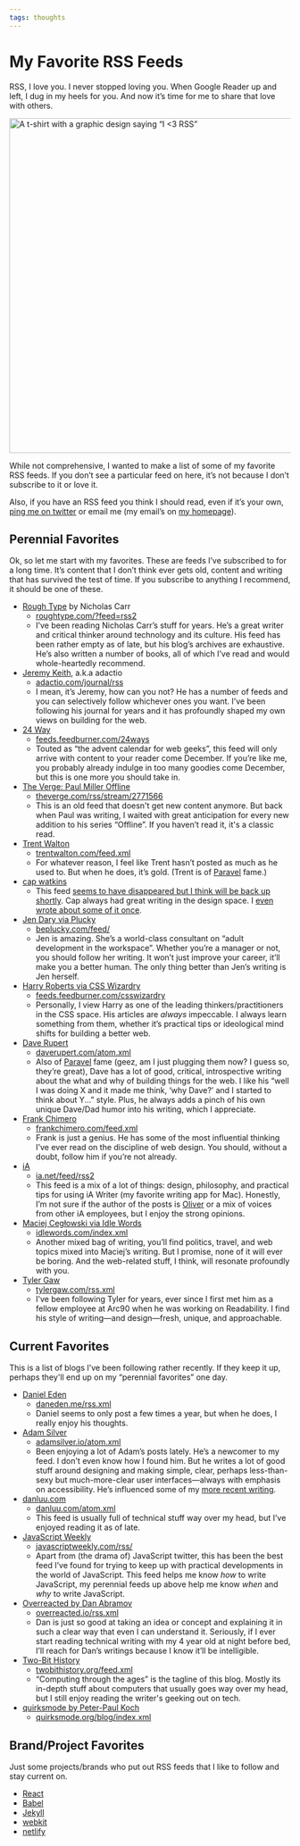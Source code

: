 ```yaml
---
tags: thoughts
---
```


# My Favorite RSS Feeds

RSS, I love you. I never stopped loving you. When Google Reader up and left, I dug in my heels for you. And now it’s time for me to share that love with others.

<img src="https://cdn.jim-nielsen.com/blog/2019/i-love-rss.jpg" alt="A t-shirt with a graphic design saying “I <3 RSS”" width="600" height="600" />

While not comprehensive, I wanted to make a list of some of my favorite RSS feeds. If you don’t see a particular feed on here, it’s not because I don’t subscribe to it or love it.

Also, if you have an RSS feed you think I should read, even if it’s your own, [ping me on twitter](https://twitter.com/jimniels) or email me (my email’s on [my homepage](https://jim-nielsen.com)).

## Perennial Favorites

Ok, so let me start with my favorites. These are feeds I’ve subscribed to for a long time. It’s content that I don’t think ever gets old, content and writing that has survived the test of time. If you subscribe to anything I recommend, it should be one of these.

- [Rough Type](http://www.roughtype.com) by Nicholas Carr 
	- [roughtype.com/?feed=rss2](http://www.roughtype.com/?feed=rss2)
	- I’ve been reading Nicholas Carr’s stuff for years. He’s a great writer and critical thinker around technology and its culture. His feed has been rather empty as of late, but his blog’s archives are exhaustive. He’s also written a number of books, all of which I’ve read and would whole-heartedly recommend.
- [Jeremy Keith](https://adactio.com), a.k.a adactio
	- [adactio.com/journal/rss](https://adactio.com/journal/rss)
	- I mean, it’s Jeremy, how can you not? He has a number of feeds and you can selectively follow whichever ones you want. I’ve been following his journal for years and it has profoundly shaped my own views on building for the web.
- [24 Way](https://24ways.org) 
	- [feeds.feedburner.com/24ways](https://feeds.feedburner.com/24ways)
	- Touted as “the advent calendar for web geeks”, this feed will only arrive with content to your reader come December. If you’re like me, you probably already indulge in too many goodies come December, but this is one more you should take in.
- [The Verge: Paul Miller Offline](https://www.theverge.com/2012/5/8/3007525/paul-miller-offline)
	- [theverge.com/rss/stream/2771566](https://www.theverge.com/rss/stream/2771566)
	- This is an old feed that doesn't get new content anymore. But back when Paul was writing, I waited with great anticipation for every new addition to his series “Offline”. If you haven’t read it, it's a classic read.
- [Trent Walton](https://trentwalton.com) 
	- [trentwalton.com/feed.xml](https://trentwalton.com/feed.xml)
	- For whatever reason, I feel like Trent hasn’t posted as much as he used to. But when he does, it’s gold. (Trent is of [Paravel](https://paravelinc.com) fame.)
- [cap watkins](https://capwatkins.com/)
	- This feed [seems to have disappeared but I think will be back up shortly](https://twitter.com/jimniels/status/1171434990636171266). Cap always had great writing in the design space. I [even wrote about some of it once](https://blog.jim-nielsen.com/2018/short-perspective-on-hiring/).
- [Jen Dary via Plucky](https://www.beplucky.com/blog/)
	- [beplucky.com/feed/](http://www.beplucky.com/feed/)
	- Jen is amazing. She’s a world-class consultant on “adult development in the workspace”. Whether you’re a manager or not, you should follow her writing. It won’t just improve your career, it’ll make you a better human. The only thing better than Jen’s writing is Jen herself.
- [Harry Roberts via CSS Wizardry](https://csswizardry.com)
	- [feeds.feedburner.com/csswizardry](https://feeds.feedburner.com/csswizardry)
	- Personally, I view Harry as one of the leading thinkers/practitioners in the CSS space. His articles are _always_ impeccable. I always learn something from them, whether it’s practical tips or ideological mind shifts for building a better web.
- [Dave Rupert](https://daverupert.com)
	- [daverupert.com/atom.xml](https://daverupert.com/atom.xml)
	- Also of [Paravel](https://paravelinc.com) fame (geez, am I just plugging them now? I guess so, they’re great), Dave has a lot of good, critical, introspective writing about the what and why of building things for the web. I like his “well I was doing X and it made me think, ‘why Dave?’ and I started to think about Y...” style. Plus, he always adds a pinch of his own unique Dave/Dad humor into his writing, which I appreciate.
- [Frank Chimero](https://frankchimero.com)
	- [frankchimero.com/feed.xml](https://frankchimero.com/feed.xml)
	- Frank is just a genius. He has some of the most influential thinking I’ve ever read on the discipline of web design. You should, without a doubt, follow him if you’re not already.
- [iA](https://ia.net)
	- [ia.net/feed/rss2](https://ia.net/feed/rss2)
	- This feed is a mix of a lot of things: design, philosophy, and practical tips for using iA Writer (my favorite writing app for Mac). Honestly, I’m not sure if the author of the posts is [Oliver](https://twitter.com/reichenstein) or a mix of voices from other iA employees, but I enjoy the strong opinions.
- [Maciej Cegłowski via Idle Words](https://idlewords.com) 
	- [idlewords.com/index.xml](https://idlewords.com/index.xml)
	- Another mixed bag of writing, you’ll find politics, travel, and web topics mixed into Maciej’s writing. But I promise, none of it will ever be boring. And the web-related stuff, I think, will resonate profoundly with you.
- [Tyler Gaw](https://tylergaw.com) 
	- [tylergaw.com/rss.xml](https://tylergaw.com/rss.xml)
	- I’ve been following Tyler for years, ever since I first met him as a fellow employee at Arc90 when he was working on Readability. I find his style of writing—and design—fresh, unique, and approachable.

## Current Favorites

This is a list of blogs I’ve been following rather recently. If they keep it up, perhaps they'll end up on my “perennial favorites” one day.

- [Daniel Eden](https://daneden.me/blog)
	- [daneden.me/rss.xml](https://daneden.me/rss.xml)
	- Daniel seems to only post a few times a year, but when he does, I really enjoy his thoughts.
- [Adam Silver](https://adamsilver.io)
	- [adamsilver.io/atom.xml](https://adamsilver.io/atom.xml)
	- Been enjoying a lot of Adam’s posts lately. He’s a newcomer to my feed. I don't even know how I found him. But he writes a lot of good stuff around designing and making simple, clear, perhaps less-than-sexy but much-more-clear user interfaces—always with emphasis on accessibility. He’s influenced some of my [more recent writing](https://blog.jim-nielsen.com/2019/designing-and-engineering-progressive-disclosure/).
- [danluu.com](https://danluu.com) 
	- [danluu.com/atom.xml](https://danluu.com/atom.xml)
	- This feed is usually full of technical stuff way over my head, but I’ve enjoyed reading it as of late.
- [JavaScript Weekly](https://javascriptweekly.com)
	- [javascriptweekly.com/rss/](https://javascriptweekly.com/rss/)
	- Apart from (the drama of) JavaScript twitter, this has been the best feed I’ve found for trying to keep up with practical developments in the world of JavaScript. This feed helps me know *how* to write JavaScript, my perennial feeds up above help me know *when* and *why* to write JavaScript.
- [Overreacted by Dan Abramov](https://overreacted.io)
	- [overreacted.io/rss.xml](https://overreacted.io/rss.xml)
	- Dan is just so good at taking an idea or concept and explaining it in such a clear way that even I can understand it. Seriously, if I ever start reading technical writing with my 4 year old at night before bed, I’ll reach for Dan’s writings because I know it’ll be intelligible. 
- [Two-Bit History](https://twobithistory.org)
	- [twobithistory.org/feed.xml](https://twobithistory.org/feed.xml)
	- “Computing through the ages” is the tagline of this blog. Mostly its in-depth stuff about computers that usually goes way over my head, but I still enjoy reading the writer's geeking out on tech.
- [quirksmode by Peter-Paul Koch](https://www.quirksmode.org/blog/)
	- [quirksmode.org/blog/index.xml](http://www.quirksmode.org/blog/index.xml)

## Brand/Project Favorites

Just some projects/brands who put out RSS feeds that I like to follow and stay current on.

- [React](https://reactjs.org)
- [Babel](https://babeljs.io/blog)
- [Jekyll](https://jekyllrb.com/news/)
- [webkit](https://webkit.org) 
- [netlify](https://www.netlify.com/blog/)



